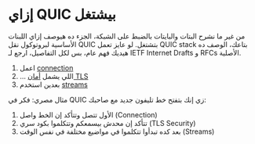 # إزاي QUIC بيشتغل

من غير ما نشرح البتات والبايتات بالضبط على الشبكة، الجزء ده هيوصف إزاي اللبنات الأساسية لبروتوكول نقل QUIC بتشتغل. لو عايز تعمل QUIC stack بتاعك، الوصف ده هيديك فهم عام، بس لكل التفاصيل، ارجع لـ IETF Internet Drafts و RFCs الأصلية.

1. اعمل [connection](quic-connections.md)
2. ... اللي يشمل [أمان TLS](quic-tls.md)
3. بعدين استخدم [streams](quic-streams.md)

مثال مصري: فكر في QUIC زي إنك بتفتح خط تليفون جديد مع صاحبك:
1. الأول تتصل وتتأكد إن الخط واصل (Connection)
2. تتأكد إن محدش بيسمعكم وتتكلموا بكود سري (TLS Security)
3. بعد كده تبدأوا تتكلموا في مواضيع مختلفة في نفس الوقت (Streams)